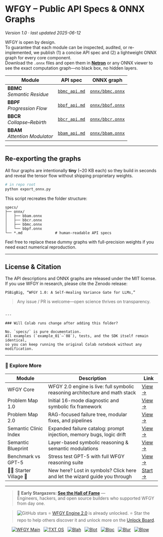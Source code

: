 
# WFGY – Public API Specs & ONNX Graphs
*Version 1.0 · last updated 2025-06-12*

WFGY is open by design.  
To guarantee that each module can be inspected, audited, or re-implemented,
we publish (1) a concise API spec and (2) a lightweight ONNX graph for every
core component.  
Download the `.onnx` files and open them in **[Netron](https://netron.app)**
or any ONNX viewer to see the exact computation graph—no black box, no
hidden layers.

| Module | API spec | ONNX graph |
|--------|----------|-----------|
| **BBMC**<br>_Semantic Residue_ | [`bbmc_api.md`](bbmc_api.md) | [`onnx/bbmc.onnx`](onnx/bbmc.onnx) |
| **BBPF**<br>_Progression Flow_ | [`bbpf_api.md`](bbpf_api.md) | [`onnx/bbpf.onnx`](onnx/bbpf.onnx) |
| **BBCR**<br>_Collapse–Rebirth_ | [`bbcr_api.md`](bbcr_api.md) | [`onnx/bbcr.onnx`](onnx/bbcr.onnx) |
| **BBAM**<br>_Attention Modulator_ | [`bbam_api.md`](bbam_api.md) | [`onnx/bbam.onnx`](onnx/bbam.onnx) |

---

## Re-exporting the graphs

All four graphs are intentionally **tiny** (~20 KB each) so they build in
seconds and reveal the tensor flow without shipping proprietary weights.

```bash
# in repo root
python export_onnx.py
````

This script recreates the folder structure:

```
specs/
├── onnx/
│   ├── bbam.onnx
│   ├── bbcr.onnx
│   ├── bbmc.onnx
│   └── bbpf.onnx
└── *.md               # human-readable API specs
```

Feel free to replace these dummy graphs with full-precision weights
if you need exact numerical reproduction.

---

## License & Citation

The API descriptions and ONNX graphs are released under the MIT license.
If you use WFGY in research, please cite the Zenodo release:

```
PSBigBig, “WFGY 1.0: A Self-Healing Variance Gate for LLMs,”
```

> Any issue / PR is welcome—open science thrives on transparency.

```

---

### Will Colab runs change after adding this folder?

No. `specs/` is pure documentation.  
All examples (`example_01`–`08`), tests, and the SDK itself remain identical,
so you can keep running the original Colab notebook without any modification.
```

---

### 🧭 Explore More

| Module                | Description                                              | Link     |
|-----------------------|----------------------------------------------------------|----------|
| WFGY Core             | WFGY 2.0 engine is live: full symbolic reasoning architecture and math stack | [View →](https://github.com/onestardao/WFGY/tree/main/core/README.md) |
| Problem Map 1.0       | Initial 16-mode diagnostic and symbolic fix framework    | [View →](https://github.com/onestardao/WFGY/tree/main/ProblemMap/README.md) |
| Problem Map 2.0       | RAG-focused failure tree, modular fixes, and pipelines   | [View →](https://github.com/onestardao/WFGY/blob/main/ProblemMap/rag-architecture-and-recovery.md) |
| Semantic Clinic Index | Expanded failure catalog: prompt injection, memory bugs, logic drift | [View →](https://github.com/onestardao/WFGY/blob/main/ProblemMap/SemanticClinicIndex.md) |
| Semantic Blueprint    | Layer-based symbolic reasoning & semantic modulations   | [View →](https://github.com/onestardao/WFGY/tree/main/SemanticBlueprint/README.md) |
| Benchmark vs GPT-5    | Stress test GPT-5 with full WFGY reasoning suite         | [View →](https://github.com/onestardao/WFGY/tree/main/benchmarks/benchmark-vs-gpt5/README.md) |
| 🧙‍♂️ Starter Village 🏡 | New here? Lost in symbols? Click here and let the wizard guide you through | [Start →](https://github.com/onestardao/WFGY/blob/main/StarterVillage/README.md) |

---

> 👑 **Early Stargazers: [See the Hall of Fame](https://github.com/onestardao/WFGY/tree/main/stargazers)** —  
> Engineers, hackers, and open source builders who supported WFGY from day one.

> <img src="https://img.shields.io/github/stars/onestardao/WFGY?style=social" alt="GitHub stars"> ⭐ [WFGY Engine 2.0](https://github.com/onestardao/WFGY/blob/main/core/README.md) is already unlocked. ⭐ Star the repo to help others discover it and unlock more on the [Unlock Board](https://github.com/onestardao/WFGY/blob/main/STAR_UNLOCKS.md).

<div align="center">

[![WFGY Main](https://img.shields.io/badge/WFGY-Main-red?style=flat-square)](https://github.com/onestardao/WFGY)
&nbsp;
[![TXT OS](https://img.shields.io/badge/TXT%20OS-Reasoning%20OS-orange?style=flat-square)](https://github.com/onestardao/WFGY/tree/main/OS)
&nbsp;
[![Blah](https://img.shields.io/badge/Blah-Semantic%20Embed-yellow?style=flat-square)](https://github.com/onestardao/WFGY/tree/main/OS/BlahBlahBlah)
&nbsp;
[![Blot](https://img.shields.io/badge/Blot-Persona%20Core-green?style=flat-square)](https://github.com/onestardao/WFGY/tree/main/OS/BlotBlotBlot)
&nbsp;
[![Bloc](https://img.shields.io/badge/Bloc-Reasoning%20Compiler-blue?style=flat-square)](https://github.com/onestardao/WFGY/tree/main/OS/BlocBlocBloc)
&nbsp;
[![Blur](https://img.shields.io/badge/Blur-Text2Image%20Engine-navy?style=flat-square)](https://github.com/onestardao/WFGY/tree/main/OS/BlurBlurBlur)
&nbsp;
[![Blow](https://img.shields.io/badge/Blow-Game%20Logic-purple?style=flat-square)](https://github.com/onestardao/WFGY/tree/main/OS/BlowBlowBlow)
&nbsp;
</div>


